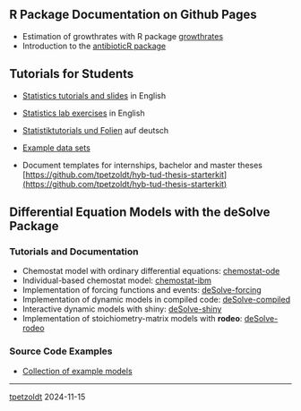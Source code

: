 <!--
**tpetzoldt/tpetzoldt** is a ✨ _special_ ✨ repository because its `README.md` (this file) appears on your GitHub profile.
-->


## **R** Package Documentation on Github Pages

* Estimation of growthrates with R package [growthrates](https://tpetzoldt.github.io/growthrates/)
* Introduction to the [antibioticR package](https://tpetzoldt.github.io/antibioticR)

## Tutorials for Students

* [Statistics tutorials and slides](https://tpetzoldt.github.io/elements/) in English
* [Statistics lab exercises](https://tpetzoldt.github.io/element-labs/) in English

* [Statistiktutorials und Folien](https://tpetzoldt.github.io/elements-de/) auf deutsch
* [Example data sets](https://tpetzoldt.github.io/datasets/)

* Document templates for internships, bachelor and master theses [https://github.com/tpetzoldt/hyb-tud-thesis-starterkit](https://github.com/tpetzoldt/hyb-tud-thesis-starterkit)

## Differential Equation Models with the  **deSolve** Package

### Tutorials and Documentation

* Chemostat model with ordinary differential equations: [chemostat-ode](chemostat/chemostat-ode.html)
* Individual-based chemostat model: [chemostat-ibm](chemostat/chemostat-ibm.html)
* Implementation of forcing functions and events: [deSolve-forcing](deSolve-forcing/deSolve-forcing.html)
* Implementation of dynamic models in compiled code: [deSolve-compiled](deSolve-compiled/deSolve-compiled.html)
* Interactive dynamic models with shiny: [deSolve-shiny](deSolve-shiny/deSolve-shiny.html)
* Implementation of stoichiometry-matrix models with **rodeo**: [deSolve-rodeo](deSolve-rodeo/rodeo-lv3.html)

### Source Code Examples

* [Collection of example models](https://github.com/tpetzoldt/dynamic-R-models)




---
[tpetzoldt](https://github.com/tpetzoldt) 2024-11-15
